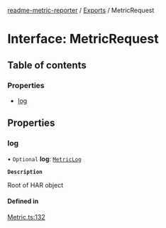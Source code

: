 [readme-metric-reporter](../README.md) / [Exports](../modules.md) / MetricRequest

# Interface: MetricRequest

## Table of contents

### Properties

- [log](MetricRequest.md#log)

## Properties

### log

• `Optional` **log**: [`MetricLog`](MetricLog.md)

**`Description`**

Root of HAR object

#### Defined in

[Metric.ts:132](https://github.com/igrek8/readme-metric-reporter/blob/2fe414e/src/Metric.ts#L132)
